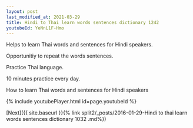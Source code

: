 ```yaml
---
layout: post
last_modified_at: 2021-03-29
title: Hindi to Thai learn words sentences dictionary 1242 
youtubeId: YeNnL1F-Hmo
---
```

 
 
Helps to learn Thai words and sentences for Hindi speakers.

Opportunitiy to repeat the words sentences. 

Practice Thai language. 
 
10 minutes practice every day. 
 
How to learn Thai words and sentences for Hindi speakers 
 
{% include youtubePlayer.html id=page.youtubeId %}
 
 
[Next]({{ site.baseurl }}{% link  split2/_posts/2016-01-29-Hindi to thai learn words sentences dictionary 1032 .md%})
 
